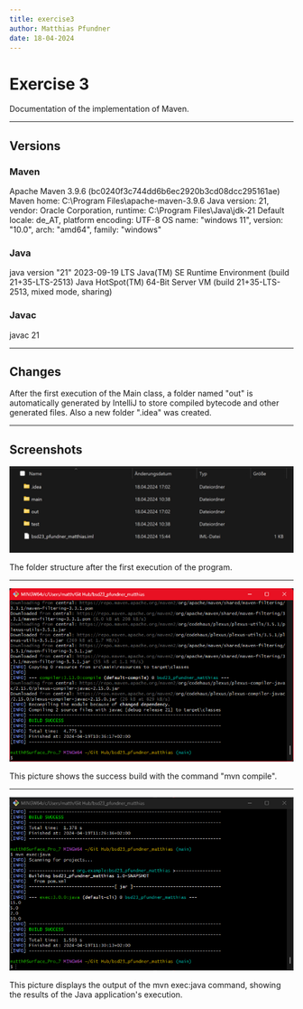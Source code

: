 ```yaml
---
title: exercise3
author: Matthias Pfundner
date: 18-04-2024
---
```


# Exercise 3

Documentation of the implementation of Maven.

---

## Versions
### Maven
Apache Maven 3.9.6 (bc0240f3c744dd6b6ec2920b3cd08dcc295161ae)
Maven home: C:\Program Files\apache-maven-3.9.6
Java version: 21, vendor: Oracle Corporation, runtime: C:\Program Files\Java\jdk-21
Default locale: de_AT, platform encoding: UTF-8
OS name: "windows 11", version: "10.0", arch: "amd64", family: "windows"

### Java
java version "21" 2023-09-19 LTS
Java(TM) SE Runtime Environment (build 21+35-LTS-2513)
Java HotSpot(TM) 64-Bit Server VM (build 21+35-LTS-2513, mixed mode, sharing)

### Javac
javac 21

---

## Changes
After the first execution of the Main class, a folder named "out" is automatically generated by IntelliJ
to store compiled bytecode and other generated files. Also a new folder ".idea" was created.

--- 

## Screenshots
![Folder structure](resources/images/ex3_1.png)

The folder structure after the first execution of the program. 

---

![mvn compile](resources/images/ex3_2.png)

This picture shows the success build with the command "mvn compile".

---

![mvn exec:java](resources/images/ex3_3.png)

This picture displays the output of the mvn exec:java command,
showing the results of the Java application's execution.







